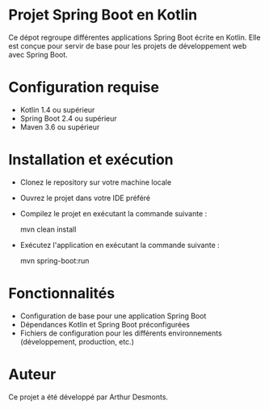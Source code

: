  # Projet Spring Boot en Kotlin
 
Ce dépot regroupe différentes applications Spring Boot écrite en Kotlin. Elle est conçue pour servir de base pour les projets de développement web avec Spring Boot.

# Configuration requise
 - Kotlin 1.4 ou supérieur
 - Spring Boot 2.4 ou supérieur
 - Maven 3.6 ou supérieur

# Installation et exécution
 - Clonez le repository sur votre machine locale
 - Ouvrez le projet dans votre IDE préféré
 - Compilez le projet en exécutant la commande suivante :

    mvn clean install
    
 - Exécutez l'application en exécutant la commande suivante :

    mvn spring-boot:run

# Fonctionnalités

 - Configuration de base pour une application Spring Boot
 - Dépendances Kotlin et Spring Boot préconfigurées
 - Fichiers de configuration pour les différents environnements (développement, production, etc.)

# Auteur

Ce projet a été développé par Arthur Desmonts.
